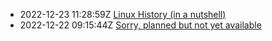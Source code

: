 * 2022-12-23 11:28:59Z [Linux History (in a nutshell)](../1)
* 2022-12-22 09:15:44Z [Sorry, planned but not yet available](../0)
